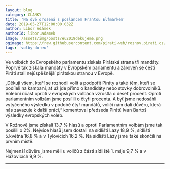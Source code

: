 ```yaml
---
layout: blog
category: CLANKY
title: 'Na dvě orosená s poslancem Frantou Elfmarkem'
date: 2019-05-27T12:00:00.032Z
author: Libor Adámek
authorId: libor.adamek
image: /assets/img/posts/eu2019dekujeme.png
ogimage: https://raw.githubusercontent.com/pirati-web/roznov.pirati.cz/master/assets/img/posts/eu2019dekujeme.png
tags: 'volby-do-eu'
---
```

Ve volbách do Evropského parlamentu získala Pirátská strana tři mandáty. Poprvé tak získala mandáty v Evropském parlamentu
a zároveň se čeští Piráti stali nejúspěšnější pirátskou stranou v Evropě.

„Děkuji všem, kteří se rozhodli volit a podpořit Piráty a také těm, kteří se podíleli na kampani, ať už jde přímo o kandidáty
nebo stovky dobrovolníků. Volební účast oproti v evropských volbách vzrostla o deset procent. Oproti parlamentním volbám 
jsme posílili o čtyři procenta. A byť jsme nedosáhli vytyčeného výsledku v podobě čtyř mandátů, voliči nám dali důvěru, 
která nás zavazuje k další práci,“ komentoval předseda Pirátů Ivan Bartoš výsledky evropských voleb.

V Rožnově jsme získali 13,7 % hlasů a oproti Parlamentním volbám jsme tak posílili o 2%. 
Nejvíce hlasů jsem dostali na sídlišti Lazy 18,9 %, sídlišti 5.května 16,8 % a v Tylovicích 16,2 %.
Na sídlišti Lázy jsme také skončili na prvním místě.

Nejmenší důvěru jsme měli u voličů z části sídliště 1. máje 9,7 % a v Hážovicích 9,9 %. 

- - -
